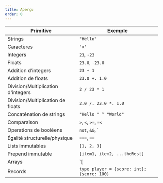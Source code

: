 ```yaml
---
title: Aperçu
order: 0
---
```


Primitive                             | Exemple
--------------------------------------|--------------------------------
Strings                               |  `"Hello"`
Caractères                            |  `'x'`
Integers                              |  `23`, `-23`
Floats                                |  `23.0`, `-23.0`
Addition d'integers                   |  `23 + 1`
Addition de floats                    |  `23.0 +. 1.0`
Division/Multiplication d'integers    |  `2 / 23 * 1`
Division/Multiplication de floats     |  `2.0 /. 23.0 *. 1.0`
Concaténation de strings              |  `"Hello " ^ "World"`
Comparaison                           |  `>`, `<`, `>=`, `=<`
Operations de booléens                |  `not`, `&&`, `||`
Égalité structurelle/physique            |  `===`, `==`
Lists immutables                     |  `[1, 2, 3]`
Prepend immutable                     |  `[item1, item2, ...theRest]`
Arrays                                |  `[|1, 2, 3|]`
Records                               |  `type player = {score: int}; {score: 100}`

